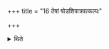 +++
title = "16 तेषां षोडशिपात्रवत्कल्पः"

+++

<details><summary>थिते</summary>

तेषां षोडशिपात्रवत्कल्पः १६
</details>
